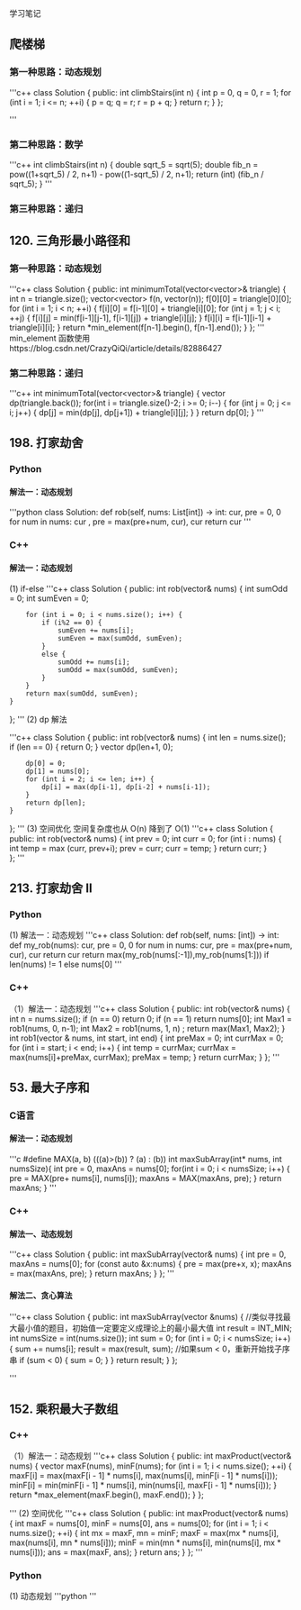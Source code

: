 学习笔记

## 爬楼梯
### 第一种思路：动态规划

'''c++
class Solution {
public:
    int climbStairs(int n) {
        int p = 0, q = 0, r = 1;
        for (int i = 1; i <= n; ++i) {
            p = q; 
            q = r; 
            r = p + q;
        }
        return r;
    }
};

'''
### 第二种思路：数学

'''c++
    int climbStairs(int n) {
        double sqrt_5 = sqrt(5);
        double fib_n = pow((1+sqrt_5) / 2, n+1) - pow((1-sqrt_5) / 2, n+1);
        return (int) (fib_n / sqrt_5);
    }
'''

### 第三种思路：递归


## 120. 三角形最小路径和

### 第一种思路：动态规划

'''c++
class Solution {
public:
    int minimumTotal(vector<vector<int>>& triangle) {
        int n = triangle.size();
        vector<vector<int>> f(n, vector<int>(n));
        f[0][0] = triangle[0][0];
        for (int i = 1; i < n; ++i) {
            f[i][0] = f[i-1][0] + triangle[i][0];
            for (int j = 1; j < i; ++j) {
                f[i][j] = min(f[i-1][j-1], f[i-1][j]) + triangle[i][j];
            }
            f[i][i] = f[i-1][i-1] + triangle[i][i];
        }
        return *min_element(f[n-1].begin(), f[n-1].end());
    }
};
'''
min_element 函数使用https://blog.csdn.net/CrazyQiQi/article/details/82886427

### 第二种思路：递归

'''c++
    int minimumTotal(vector<vector<int>>& triangle) {
        vector<int> dp(triangle.back());
        for(int i = triangle.size()-2; i >= 0; i--) {
            for (int j = 0; j <= i; j++) {
                dp[j] = min(dp[j], dp[j+1]) + triangle[i][j];
            }
        }
        return dp[0];
    }
'''


## 198. 打家劫舍



### Python 
#### 解法一：动态规划
'''python
class Solution:
    def rob(self, nums: List[int]) -> int:
        cur, pre = 0, 0
        for num in nums:
            cur , pre = max(pre+num, cur), cur
        return cur 
'''

### C++
#### 解法一：动态规划
(1) if-else
'''c++
class Solution {
public:
    int rob(vector<int>& nums) {
        int sumOdd = 0;
        int sumEven = 0;

        for (int i = 0; i < nums.size(); i++) {
            if (i%2 == 0) {
                sumEven += nums[i];
                sumEven = max(sumOdd, sumEven);
            }
            else {
                sumOdd += nums[i];
                sumOdd = max(sumOdd, sumEven);
            }
        }
        return max(sumOdd, sumEven);
    }
};
'''
(2) dp 解法

'''c++
class Solution {
public:
    int rob(vector<int>& nums) {
        int len = nums.size();
        if (len == 0) {
            return 0;
        }
        vector<int> dp(len+1, 0);

        dp[0] = 0;
        dp[1] = nums[0];
        for (int i = 2; i <= len; i++) {
            dp[i] = max(dp[i-1], dp[i-2] + nums[i-1]);
        }
        return dp[len];
    }
};
'''
(3) 空间优化
空间复杂度也从 O(n) 降到了 O(1)
'''c++
class Solution {
public:
    int rob(vector<int>& nums) {
        int prev = 0;
        int curr = 0; 
        for (int i : nums) {
            int temp = max (curr, prev+i);
            prev = curr;
            curr = temp;
        }
        return curr;
    }  
};
'''

## 213. 打家劫舍 II

### Python
(1) 解法一：动态规划
'''c++
class Solution:
    def rob(self, nums: [int]) -> int:
        def my_rob(nums):
            cur, pre = 0, 0
            for num in nums: 
                cur, pre = max(pre+num, cur), cur
            return cur
        return max(my_rob(nums[:-1]),my_rob(nums[1:])) if len(nums) != 1 else nums[0]
'''

### C++
（1）解法一：动态规划
'''c++
class Solution {
public:
    int rob(vector<int>& nums) {
        int n = nums.size();
        if (n == 0) return 0;
        if (n == 1) return nums[0];
        int Max1 = rob1(nums, 0, n-1);
        int Max2 = rob1(nums, 1, n) ;
        return max(Max1, Max2);
    }
    int rob1(vector<int> & nums, int start, int end) {
        int preMax = 0;
        int currMax = 0;
        for (int i = start; i < end; i++) {
            int temp = currMax;
            currMax = max(nums[i]+preMax, currMax);
            preMax = temp;
        }
        return currMax;
    }
};
'''

## 53. 最大子序和

### C语言
#### 解法一：动态规划
'''c
#define MAX(a, b) (((a)>(b)) ? (a) : (b))
int maxSubArray(int* nums, int numsSize){
    int pre = 0, maxAns = nums[0];
    for(int i = 0; i < numsSize; i++) {
        pre = MAX(pre+ nums[i], nums[i]);
        maxAns = MAX(maxAns, pre);
    }
    return maxAns;
}
'''
### C++
#### 解法一、动态规划
'''c++
class Solution {
public:
    int maxSubArray(vector<int>& nums) {
        int pre = 0, maxAns = nums[0];
        for (const auto &x:nums) {
            pre = max(pre+x, x);
            maxAns = max(maxAns, pre);
        }
        return maxAns;
    }
};
'''
#### 解法二、贪心算法
'''c++
class Solution
{
public:
    int maxSubArray(vector<int> &nums)
    {
        //类似寻找最大最小值的题目，初始值一定要定义成理论上的最小最大值
        int result = INT_MIN;
        int numsSize = int(nums.size());
        int sum = 0;
        for (int i = 0; i < numsSize; i++)
        {
            sum += nums[i];
            result = max(result, sum);
            //如果sum < 0，重新开始找子序串
            if (sum < 0)  {
                sum = 0;
            }
        }
        return result;
    }
};

'''
## 152. 乘积最大子数组
### C++ 
（1）解法一：动态规划
'''c++
class Solution {
public:
    int maxProduct(vector<int>& nums) {
        vector <int> maxF(nums), minF(nums);
        for (int i = 1; i < nums.size(); ++i) {
            maxF[i] = max(maxF[i - 1] * nums[i], max(nums[i], minF[i - 1] * nums[i]));
            minF[i] = min(minF[i - 1] * nums[i], min(nums[i], maxF[i - 1] * nums[i]));
        }
        return *max_element(maxF.begin(), maxF.end());
    }
};

'''
(2) 空间优化
'''c++
class Solution {
public:
    int maxProduct(vector<int>& nums) {
        int maxF = nums[0], minF = nums[0], ans = nums[0];
        for (int i = 1; i < nums.size(); ++i) {
            int mx = maxF, mn = minF;
            maxF = max(mx * nums[i], max(nums[i], mn * nums[i]));
            minF = min(mn * nums[i], min(nums[i], mx * nums[i]));
            ans = max(maxF, ans);
        }
        return ans;
    }
};
'''
### Python
(1) 动态规划
'''python
'''